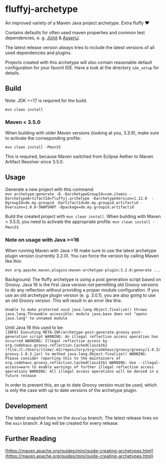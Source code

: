 # fluffyj-archetype
An improved variety of a Maven Java project archetype. Extra fluffy ❤  
  
Contains defaults for often used maven properties and common test dependencies, e. g. [JUnit](https://junit.org/junit5) & [AssertJ](https://assertj.github.io/doc).  

The latest release version always tries to include the latest versions of all used dependencies and plugins.  

Projects created with this archetype will also contain reasonable default configuration for your favorit IDE. Have a look at the directory `ide_setup` for details.  

## Build  
Note: JDK >=17 is required for the build. 
  
`mvn clean install`  

### Maven < 3.5.0
When building with older Maven versions (looking at you, 3.3.9), make sure to activate the corresponding profile:
  
`mvn clean install -Pmvn33`  
  
This is required, because Maven switched from Eclipse Aether to Maven Artifact Resolver since 3.5.0.
  
## Usage
Generate a new project with this command:  
`mvn archetype:generate -B -DarchetypeGroupId=com.itemis -DarchetypeArtifactId=fluffyj.archetype -DarchetypeVersion=1.12.0  -DgroupId=de.my.groupid -DartifactId=de.my.groupid.artifactid -Dversion=1.0.0-SNAPSHOT -Dpackage=de.my.groupid.artifactid`
  
Build the created project with `mvn clean install`. When building with Maven < 3.5.0, you need to activate the appropriate profile: `mvn clean install -Pmvn33`.
  
### Note on usage with Java >=16
When running Maven with Java >16 make sure to use the latest archetype plugin version (currently 3.2.0). You can force the version by calling Maven like this:  
  
`mvn org.apache.maven.plugins:maven-archetype-plugin:3.2.0:generate ...`  
  
Background: The fluffy archetype is using a post generation script based on Groovy. Java 16 is the first Java version not permitting old Groovy versions to do any reflection without providing a proper module configuration. If you use an old archetype plugin version (e. g. 3.0.1), you are also going to use an old Groovy version. This will result in an error like this:  
  
`
 Unable to make protected void java.lang.Object.finalize() throws java.lang.Throwable accessible: module java.base does not "opens java.lang" to unnamed module
 `  

Until Java 16 this used to be:  
`[INFO] Executing META-INF/archetype-post-generate.groovy post-generation script
WARNING: An illegal reflective access operation has occurred
WARNING: Illegal reflective access by org.codehaus.groovy.reflection.CachedClass$3$1 (file:/C:/Users/itsme/.m2/repository/org/codehaus/groovy/groovy/1.8.3/groovy-1.8.3.jar) to method java.lang.Object.finalize()
WARNING: Please consider reporting this to the maintainers of org.codehaus.groovy.reflection.CachedClass$3$1
WARNING: Use --illegal-access=warn to enable warnings of further illegal reflective access operations
WARNING: All illegal access operations will be denied in a future release`  
  
In order to prevent this, an up to date Groovy version must be used, which is only the case with up to date versions of the archetype plugin.  

## Development
The latest snapshot lives on the `develop` branch. The latest release lives on the `main` branch. A tag will be created for every release.

## Further Reading
[https://maven.apache.org/guides/mini/guide-creating-archetypes.html](https://maven.apache.org/guides/mini/guide-creating-archetypes.html)
  
